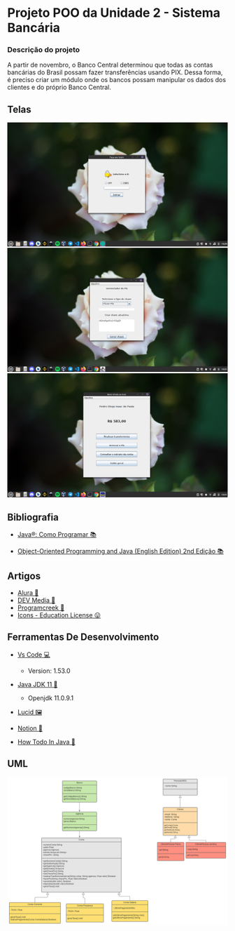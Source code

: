 # Projeto POO da Unidade 2 - Sistema Bancária
### Descrição do projeto
A partir de novembro, o Banco Central determinou que todas as contas bancárias do
Brasil possam fazer transferências usando PIX. Dessa forma, é preciso criar um
módulo onde os bancos possam manipular os dados dos clientes e do próprio Banco
Central.
## Telas
![Login](telas/tela_login.png)
![Pix Tela](telas/pix.png)
![Tela Conta](telas/saldo.png)


## Bibliografia
- [Java®: Como Programar 📚](https://www.amazon.com.br/Java%C2%AE-como-programar-Paul-Deitel/dp/8543004799/ref=asc_df_8543004799/?tag=googleshopp00-20&linkCode=df0&hvadid=379748659420&hvpos=&hvnetw=g&hvrand=7458101882819761644&hvpone=&hvptwo=&hvqmt=&hvdev=c&hvdvcmdl=&hvlocint=&hvlocphy=1001715&hvtargid=pla-811137648368&psc=1)

- [Object-Oriented Programming and Java (English Edition) 2nd Edição 📚](https://www.amazon.com.br/Object-Oriented-Programming-Java-English-Danny-ebook/dp/B00192QXTK)

## Artigos
- [Alura 📃](https://www.alura.com.br/artigos/mascarando-campos-de-um-formulario-usando-java-para-desktop)
- [DEV Media 📃](https://www.devmedia.com.br/orientacao-a-objetos-simples-assim/3254)
- [Programcreek 📃](https://www.programcreek.com/2011/03/java-appendadd-something-to-an-existing-file/)
- [Icons - Education License 😛](https://iconscout.com/)


## Ferramentas De Desenvolvimento
- [Vs Code 💻](https://code.visualstudio.com/)
  - Version: 1.53.0

- [Java JDK 11 🍵](https://www.oracle.com/br/java/technologies/javase-jdk11-downloads.html)
  - Openjdk 11.0.9.1

- [Lucid 🖼](https://lucid.app/documents#/dashboard)

- [Notion 📓](https://www.notion.so/)

- [How Todo In Java 📃](https://howtodoinjava.com/java/library/json-simple-read-write-json-examples/)
## UML
![alt text](imgs/UMLPIX.svg "UML do projeto")